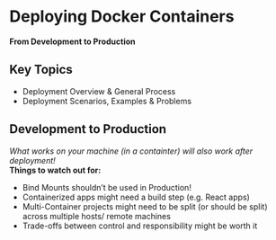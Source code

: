 # Deploying Docker Containers

**From Development to Production**

## Key Topics

- Deployment Overview & General Process
- Deployment Scenarios, Examples & Problems

## Development to Production

_What works on your machine (in a containter) will also work after deployment!_<br />
**Things to watch out for:**

- Bind Mounts shouldn’t be used in Production!
- Containerized apps might need a build step (e.g. React apps)
- Multi-Container projects might need to be split (or should be split) across multiple hosts/ remote machines
- Trade-offs between control and responsibility might be worth it
